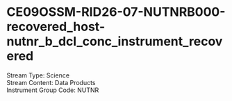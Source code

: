# CE09OSSM-RID26-07-NUTNRB000-recovered_host-nutnr_b_dcl_conc_instrument_recovered

Stream Type: Science<br>
Stream Content: Data Products<br>
Instrument Group Code: NUTNR<br>
